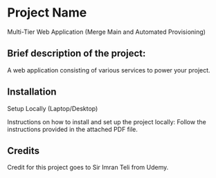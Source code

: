 # Project Name
Multi-Tier Web Application (Merge Main and Automated Provisioning)

## Brief description of the project:
A web application consisting of various services to power your project.

## Installation
Setup Locally (Laptop/Desktop)

Instructions on how to install and set up the project locally:
Follow the instructions provided in the attached PDF file.

## Credits
Credit for this project goes to Sir Imran Teli from Udemy.
